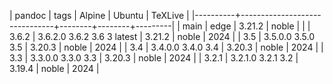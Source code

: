 | pandoc   | tags                          | Alpine | Ubuntu | TeXLive |
|----------+-------------------------------+--------+--------+---------|
| main     | edge                          | 3.21.2 | noble  |         |
| 3.6.2    | 3.6.2.0  3.6.2  3.6  3 latest | 3.21.2 | noble  |    2024 |
| 3.5      | 3.5.0.0  3.5.0  3.5           | 3.20.3 | noble  |    2024 |
| 3.4      | 3.4.0.0  3.4.0  3.4           | 3.20.3 | noble  |    2024 |
| 3.3      | 3.3.0.0  3.3.0  3.3           | 3.20.3 | noble  |    2024 |
| 3.2.1    | 3.2.1.0  3.2.1  3.2           | 3.19.4 | noble  |    2024 |
